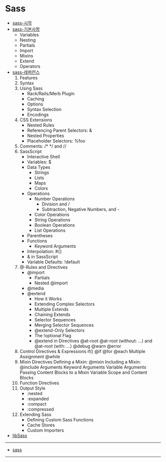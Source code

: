 # Sass


* [sass-시작](docs/01_Sass_Setting.md)
* [sass-기본사항](docs/02_Sass_Basic.md)
	* Variables
	* Nesting
	* Partials
	* Import
	* Mixins
	* Extend
	* Operators
* [sass-레퍼런스](docs/03_Sass_Reference.md)
	1. Features
	2. Syntax
	3. Using Sass
		- Rack/Rails/Merb Plugin
		- Caching
		- Options
		- Syntax Selection
		- Encodings
	4. CSS Extensions
		- Nested Rules
		- Referencing Parent Selectors: &
		- Nested Properties
		- Placeholder Selectors: %foo
	5. Comments: /* */ and //
	6. SassScript
		- Interactive Shell
		- Variables: $
		- Data Types
			- Strings
			- Lists
			- Maps
			- Colors
		- Operations
			- Number Operations
				- Division and /
				- Subtraction, Negative Numbers, and -
			- Color Operations
			- String Operations
			- Boolean Operations
			- List Operations
		- Parentheses
		- Functions
			- Keyword Arguments
		- Interpolation: #{}
		- & in SassScript
		- Variable Defaults: !default
	7. @-Rules and Directives
		- @import
			- Partials
			- Nested @import
		- @media
		- @extend
			- How it Works
			- Extending Complex Selectors
			- Multiple Extends
			- Chaining Extends
			- Selector Sequences
			- Merging Selector Sequences
			- @extend-Only Selectors
			- The !optional Flag
			- @extend in Directives
		@at-root
			@at-root (without: ...) and @at-root (with: ...)
		@debug
		@warn
		@error
	8. Control Directives & Expressions
		if()
		@if
		@for
		@each
			Multiple Assignment
		@while
	9. Mixin Directives
		Defining a Mixin: @mixin
		Including a Mixin: @include
		Arguments
			Keyword Arguments
			Variable Arguments
		Passing Content Blocks to a Mixin
			Variable Scope and Content Blocks
	10. Function Directives
	11. Output Style
		- :nested
		- :expanded
		- :compact
		- :compressed
	12. Extending Sass
		- Defining Custom Sass Functions
		- Cache Stores
		- Custom Importers
* [libSass](http://sass-lang.com/libsass)


-----

* [sass](docs/sass.md)

-----
